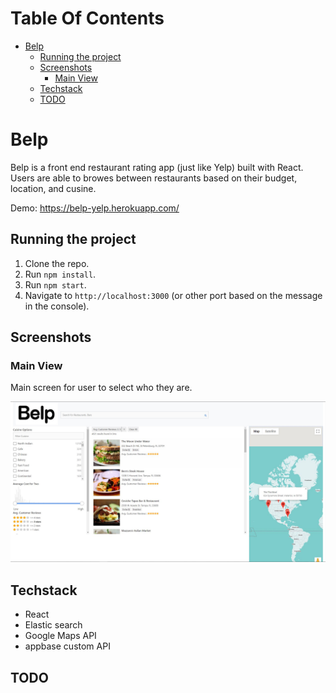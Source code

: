 # Table Of Contents

- [Belp](#belp)
  - [Running the project](#running-the-project)
  - [Screenshots](#screenshots)
    - [Main View](#main-view)
  - [Techstack](#tech-stack)
  - [TODO](#todo)

# Belp

Belp is a front end restaurant rating app (just like Yelp) built with React. Users are able to browes between restaurants based on their budget, location, and cusine.

Demo: https://belp-yelp.herokuapp.com/

## Running the project

1. Clone the repo.
2. Run `npm install`.
3. Run `npm start`.
4. Navigate to `http://localhost:3000` (or other port based on the message in the console).

## Screenshots

### Main View
Main screen for user to select who they are.

<p align="center"><img src="public/belp.JPG" width="600" /></p>

## Techstack
- React
- Elastic search
- Google Maps API
- appbase custom API

## TODO